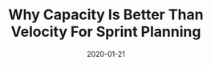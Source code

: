 ---
date: 2020-01-21
title: "Why Capacity Is Better Than Velocity For Sprint Planning"
cover: "https://source.unsplash.com/4RWk9AD8U8w/400x300"
categories: 
    - Agile
tags:
    - Agile
    - Productivity
---